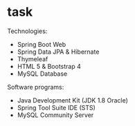 # task

Technologies:
- Spring Boot Web
- Spring Data JPA & Hibernate
- Thymeleaf
- HTML 5 & Bootstrap 4
- MySQL Database

Software programs:
- Java Development Kit (JDK 1.8 Oracle)
- Spring Tool Suite IDE (STS)
- MySQL Community Server 
